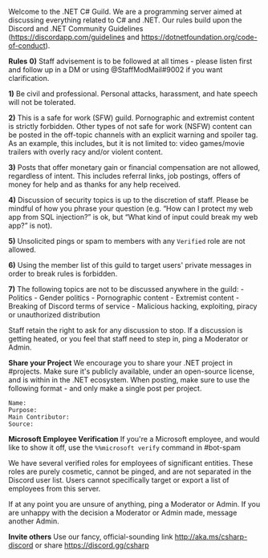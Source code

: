 Welcome to the .NET C# Guild. We are a programming server aimed at discussing everything related to C# and .NET. Our rules build upon the Discord and .NET Community Guidelines (https://discordapp.com/guidelines and https://dotnetfoundation.org/code-of-conduct).

**Rules**
**0)** Staff advisement is to be followed at all times - please listen first and follow up in a DM or using @StaffModMail#9002 if you want clarification.

**1)** Be civil and professional. Personal attacks, harassment, and hate speech will not be tolerated.

**2)** This is a safe for work (SFW) guild. Pornographic and extremist content is strictly forbidden. Other types of not safe for work (NSFW) content can be posted in the off-topic channels with an explicit warning and spoiler tag. As an example, this includes, but it is not limited to: video games/movie trailers with overly racy and/or violent content.

**3)** Posts that offer monetary gain or financial compensation are not allowed, regardless of intent. This includes referral links, job postings, offers of money for help and as thanks for any help received.

**4)** Discussion of security topics is up to the discretion of staff. Please be mindful of how you phrase your question (e.g. “How can I protect my web app from SQL injection?” is ok, but “What kind of input could break my web app?” is not).

**5)** Unsolicited pings or spam to members with any `Verified` role are not allowed.

**6)** Using the member list of this guild to target users' private messages in order to break rules is forbidden.

**7)** The following topics are not to be discussed anywhere in the guild:
    - Politics
    - Gender politics
    - Pornographic content
    - Extremist content
    - Breaking of Discord terms of service
    - Malicious hacking, exploiting, piracy or unauthorized distribution

Staff retain the right to ask for any discussion to stop. If a discussion is getting heated, or you feel that staff need to step in, ping a Moderator or Admin.

**Share your Project**
We encourage you to share your .NET project in #projects. Make sure it's publicly available, under an open-source license, and is within in the .NET ecosystem. When posting, make sure to use the following format - and only make a single post per project.
```
Name: 
Purpose: 
Main Contributor:
Source:
```

**Microsoft Employee Verification**
If you're a Microsoft employee, and would like to show it off, use the `%%microsoft verify` command in #bot-spam

We have several verified roles for employees of significant entities. These roles are purely cosmetic, cannot be pinged, and are not separated in the Discord user list. Users cannot specifically target or export a list of employees from this server.

If at any point you are unsure of anything, ping a Moderator or Admin. If you are unhappy with the decision a Moderator or Admin made, message another Admin.

**Invite others**
Use our fancy, official-sounding link http://aka.ms/csharp-discord or share https://discord.gg/csharp